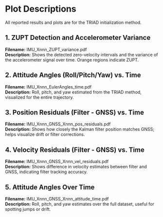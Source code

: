 # Plot Descriptions

All reported results and plots are for the TRIAD initialization method.

## 1. ZUPT Detection and Accelerometer Variance
**Filename:** IMU_Xnnn_ZUPT_variance.pdf  
**Description:** Shows the detected zero-velocity intervals and the variance of the accelerometer signal over time. Orange regions indicate ZUPT.

## 2. Attitude Angles (Roll/Pitch/Yaw) vs. Time
**Filename:** IMU_Xnnn_EulerAngles_time.pdf  
**Description:** Roll, pitch, and yaw estimated from the TRIAD method, visualized for the entire trajectory.

## 3. Position Residuals (Filter - GNSS) vs. Time
**Filename:** IMU_Xnnn_GNSS_Xnnn_pos_residuals.pdf  
**Description:** Shows how closely the Kalman filter position matches GNSS; helps visualize drift or filter corrections.

## 4. Velocity Residuals (Filter - GNSS) vs. Time
**Filename:** IMU_Xnnn_GNSS_Xnnn_vel_residuals.pdf  
**Description:** Shows difference in velocity estimates between filter and GNSS, indicating filter tracking accuracy.

## 5. Attitude Angles Over Time
**Filename:** IMU_Xnnn_GNSS_Xnnn_attitude_time.pdf  
**Description:** Roll, pitch, and yaw estimates over the full dataset, useful for spotting jumps or drift.

